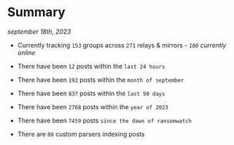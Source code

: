 
# Summary
_september 18th, 2023_

- Currently tracking `153` groups across `271` relays & mirrors - _`100` currently online_

- There have been `12` posts within the `last 24 hours`

- There have been `192` posts within the `month of september`

- There have been `837` posts within the `last 90 days`

- There have been `2768` posts within the `year of 2023`

- There have been `7459` posts `since the dawn of ransomwatch`

- There are `80` custom parsers indexing posts
